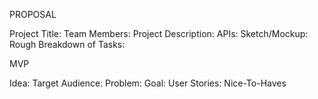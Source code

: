 PROPOSAL

Project Title:
Team Members:
Project Description:
APIs:
Sketch/Mockup: 
Rough Breakdown of Tasks: 

MVP

Idea: 
Target Audience: 
Problem: 
Goal: 
User Stories:
Nice-To-Haves    
